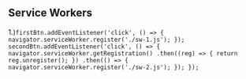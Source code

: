 ## Service Workers

1.)``` firstBtn.addEventListener('click', () => {
            navigator.serviceWorker.register('./sw-1.js');
        });
        secondBtn.addEventListener('click', () => {
            navigator.serviceWorker.getRegistration()
            .then((reg) => {
            return reg.unregister();
            })
            .then(() => {
            navigator.serviceWorker.register('./sw-2.js');
            });
        });
        ```

 